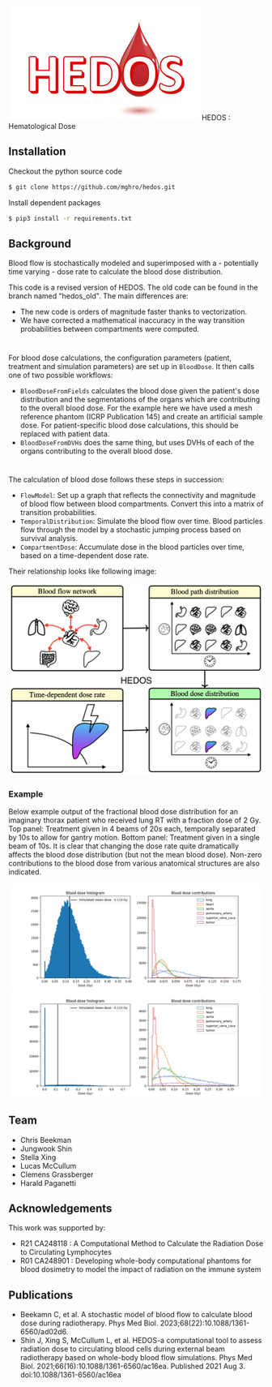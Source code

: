 <img src="figures/logo.png">
HEDOS : Hematological Dose

## Installation

Checkout the python source code
```bash
$ git clone https://github.com/mghro/hedos.git

```
Install dependent packages

```bash
$ pip3 install -r requirements.txt
```

## Background
Blood flow is stochastically modeled and superimposed with a - potentially time varying - dose rate to calculate the 
blood dose distribution.

This code is a revised version of HEDOS. The old code can be found in the branch named "hedos_old". The main differences 
are:
 - The new code is orders of magnitude faster thanks to vectorization. 
 - We have corrected a mathematical inaccuracy in the way transition probabilities between compartments were computed.
#
For blood dose calculations, the configuration parameters (patient, treatment and simulation parameters) are set up in 
`BloodDose`. It then calls one of two possible workflows: 
- `BloodDoseFromFields` calculates the blood dose given the patient's dose distribution and the segmentations of 
the organs which are contributing to the overall blood dose. For the example here we have used a mesh reference 
phantom (ICRP Publication 145) and create an artificial sample dose. For patient-specific blood dose calculations, 
this should be replaced with patient data.
- `BloodDoseFromDVHs` does the same thing, but uses DVHs of each of the organs contributing to the overall blood 
dose.

#
The calculation of blood dose follows these steps in succession:
- `FlowModel`: Set up a graph that reflects the connectivity and magnitude of blood flow between blood compartments. 
Convert this into a matrix of transition probabilities.  
- `TemporalDistribution`: Simulate the blood flow over time. Blood particles flow through the model by a stochastic 
jumping process based on survival analysis.
- `CompartmentDose`: Accumulate dose in the blood particles over time, based on a time-dependent dose rate.

Their relationship looks like following image:

<img src="figures/hedos_overview.png">

### Example
Below example output of the fractional blood dose distribution for an imaginary thorax patient who received lung RT with 
a fraction dose of 2 Gy. Top panel: Treatment given in 4 beams of 20s each, temporally separated by 10s to allow for 
gantry motion. Bottom panel: Treatment given in a single beam of 10s. It is clear that changing the dose rate quite 
dramatically affects the blood dose distribution (but not the mean blood dose). Non-zero contributions to the blood dose 
from various anatomical structures are also indicated.

<img src="figures/normal_dose_rate.png">
<img src="figures/high_dose_rate.png">




## Team
- Chris Beekman
- Jungwook Shin
- Stella Xing
- Lucas McCullum
- Clemens Grassberger
- Harald Paganetti

## Acknowledgements
This work was supported by:
- R21 CA248118 : A Computational Method to Calculate the Radiation Dose to Circulating Lymphocytes
- R01 CA248901 : Developing whole-body computational phantoms for blood dosimetry to model the impact of radiation on the immune system

## Publications

- Beekamn C, et al. A stochastic model of blood flow to calculate blood dose during radiotherapy. Phys Med Biol. 2023;68(22):10.1088/1361-6560/ad02d6. 
- Shin J, Xing S, McCullum L, et al. HEDOS-a computational tool to assess radiation dose to circulating blood cells during external beam radiotherapy based on whole-body blood flow simulations. Phys Med Biol. 2021;66(16):10.1088/1361-6560/ac16ea. Published 2021 Aug 3. doi:10.1088/1361-6560/ac16ea
